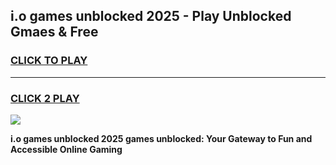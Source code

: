 
## i.o games unblocked 2025 - Play Unblocked Gmaes & Free
<h3>
<a href="https://news.freeplayer.one?title=i.o_games_unblocked_2025&ref=16F">CLICK TO PLAY</a></h3>
<hr>

<h3>
<a href="https://news.freeplayer.one?title=i.o_games_unblocked_2025&ref=16F">CLICK 2 PLAY</a>
  
</h3>

<a href="https://news.freeplayer.one?title=i.o_games_unblocked_2025&ref=16F/"><img src="https://clearcache.store/games.png"></a>


**i.o games unblocked 2025 games unblocked: Your Gateway to Fun and Accessible Online Gaming**
